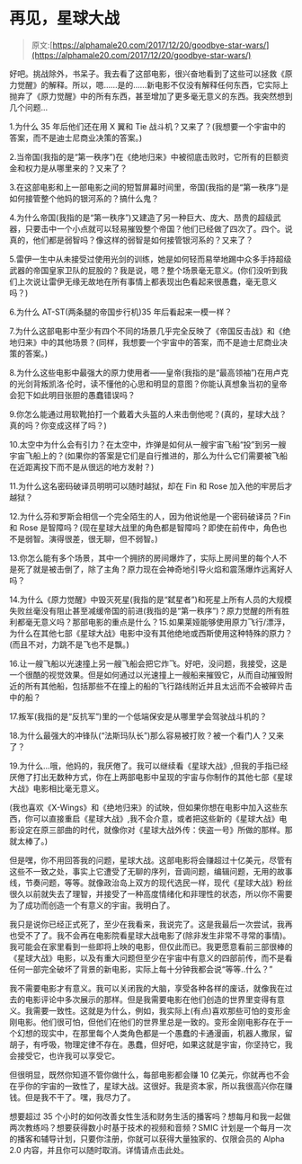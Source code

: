 # 再见，星球大战

> 原文:[https://alphamale20.com/2017/12/20/goodbye-star-wars/](https://alphamale20.com/2017/12/20/goodbye-star-wars/)

好吧。挑战除外，书呆子。我去看了这部电影，很兴奋地看到了这些可以拯救《原力觉醒》的解释。所以，嗯……是的……新电影不仅没有解释任何东西，它实际上抛弃了《原力觉醒》中的所有东西，甚至增加了更多毫无意义的东西。我突然想到几个问题...

1.为什么 35 年后他们还在用 X 翼和 Tie 战斗机？又来了？(我想要一个宇宙中的答案，而不是迪士尼商业决策的答案。)

2.当帝国(我指的是“第一秩序”)在《绝地归来》中被彻底击败时，它所有的巨额资金和权力是从哪里来的？又来了？

3.在这部电影和上一部电影之间的短暂屏幕时间里，帝国(我指的是“第一秩序”)是如何接管整个他妈的银河系的？搞什么鬼？

4.为什么帝国(我指的是“第一秩序”)又建造了另一种巨大、庞大、昂贵的超级武器，只要击中一个小点就可以轻易摧毁整个帝国？他们已经做了四次了。四个。说真的，他们都是弱智吗？像这样的弱智是如何接管银河系的？又来了？

5.雷伊一生中从未接受过使用光剑的训练，她是如何轻而易举地踢中众多手持超级武器的帝国皇家卫队的屁股的？我是说，嗯？整个场景毫无意义。(你们没听到我们上次说让雷伊无缘无故地在所有事情上都表现出色看起来很愚蠢，毫无意义吗？)

6.为什么 AT-ST(两条腿的帝国步行机)35 年后看起来一模一样？

7.为什么这部电影中至少有四个不同的场景几乎完全反映了《帝国反击战》和《绝地归来》中的其他场景？(同样，我想要一个宇宙中的答案，而不是迪士尼商业决策的答案。)

8.为什么这些电影中最强大的原力使用者——皇帝(我指的是“最高领袖”)在用卢克的光剑背叛凯洛·伦时，读不懂他的心思和明显的意图？你能认真想象当初的皇帝会犯下如此明目张胆的愚蠢错误吗？

9.你怎么能通过用软靴拍打一个戴着大头盔的人来击倒他呢？(真的，星球大战？真的吗？你变成这样了吗？)

10.太空中为什么会有引力？在太空中，炸弹是如何从一艘宇宙飞船“投”到另一艘宇宙飞船上的？(如果你的答案是它们是自行推进的，那么为什么它们需要被飞船在近距离投下而不是从很远的地方发射？)

11.为什么这名密码破译员明明可以随时越狱，却在 Fin 和 Rose 加入他的牢房后才越狱？

12.为什么芬和罗斯会相信一个完全陌生的人，因为他说他是一个密码破译员？Fin 和 Rose 是智障吗？(现在星球大战里的角色都是智障吗？即使在前传中，角色也不是弱智。演得很差，很无聊，但不弱智。)

13.你怎么能有多个场景，其中一个拥挤的房间爆炸了，实际上房间里的每个人不是死了就是被击倒了，除了主角？原力现在会神奇地引导火焰和震荡爆炸远离好人吗？

14.为什么《原力觉醒》中毁灭死星(我指的是“弑星者”)和死星上所有人员的大规模失败丝毫没有阻止甚至减缓帝国的前进(我指的是“第一秩序”)？原力觉醒的所有胜利都毫无意义吗？那部电影的重点是什么？15.如果莱娅能够使用原力飞行/漂浮，为什么在其他七部《星球大战》电影中没有其他绝地或西斯使用这种特殊的原力？(而且不对，力跳不是飞也不是飘。)

16.让一艘飞船以光速撞上另一艘飞船会把它炸飞。好吧，没问题，我接受，这是一个很酷的视觉效果。但是如何通过以光速撞上一艘船来摧毁它，从而自动摧毁附近的所有其他船，包括那些不在撞上的船的飞行路线附近并且太远而不会被碎片击中的船？

17.叛军(我指的是“反抗军”)里的一个低端保安是从哪里学会驾驶战斗机的？

18.为什么最强大的冲锋队(“法斯玛队长”)那么容易被打败？被一个看门人？又来了？

19.为什么...哦，他妈的，我厌倦了。我可以继续看《星球大战》,但我的手指已经厌倦了打出无数种方式，你在上两部电影中呈现的宇宙与你制作的其他七部《星球大战》电影相比毫无意义。

(我也喜欢《X-Wings》和《绝地归来》的试映，但如果你想在电影中加入这些东西，你可以直接重启《星球大战》,我不会介意，或者把这些新的《星球大战》电影设定在原三部曲的时代，就像你对《星球大战外传：侠盗一号》所做的那样。那就太棒了。)

但是嘿，你不用回答我的问题，星球大战。这部电影将会赚超过十亿美元，尽管有这些不一致之处，事实上它遭受了无聊的序列，音调问题，编辑问题，无用的故事线，节奏问题，等等。就像政治岛上双方的现代选民一样，现代《星球大战》粉丝很久以前就失去了理智，并接受了一种高度情绪化和非理性的状态，所以你不需要为了成功而创造一个有意义的宇宙。我明白了。

我只是说你已经正式死了，至少在我看来，我说完了。这是我最后一次尝试，我再也受不了了。我不会再在电影院看星球大战电影了(除非发生非常不寻常的事情)。我可能会在家里看到一些即将上映的电影，但仅此而已。我更愿意看前三部很棒的《星球大战》电影，以及有重大问题但至少在宇宙中有意义的四部前传，而不是看任何一部完全破坏了背景的新电影，实际上每十分钟我都会说“等等..什么？”

我不需要电影才有意义。我可以关闭我的大脑，享受各种各样的废话，就像我在过去的电影评论中多次展示的那样。但是我需要电影在他们创造的世界里变得有意义。我需要一致性。这就是为什么，例如，我实际上(有点)喜欢那些可怕的变形金刚电影。他们很可怕，但他们在他们的世界里总是一致的。变形金刚电影存在于一个幻想的现实中，在那里每个人类角色都是一个愚蠢的卡通漫画，机器人撒尿，留胡子，有呼吸，物理定律不存在。愚蠢，但好吧，如果这就是宇宙，你坚持它，我会接受它，也许我可以享受它。

但很明显，既然你知道不管你做什么，每部电影都会赚 10 亿美元，你就再也不会在乎你的宇宙的一致性了，星球大战。这很好。我是资本家，所以我很高兴你在赚钱。但是我不干了。嘿，我尽力了。

想要超过 35 个小时的如何改善女性生活和财务生活的播客吗？想每月和我一起做两次教练吗？想要获得数小时基于技术的视频和音频？SMIC 计划是一个每月一次的播客和辅导计划，只要你注册，你就可以获得大量独家的、仅限会员的 Alpha 2.0 内容，并且你可以随时取消。详情请点击此处。